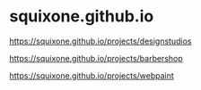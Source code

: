 # squixone.github.io
https://squixone.github.io/projects/designstudios

https://squixone.github.io/projects/barbershop

https://squixone.github.io/projects/webpaint
